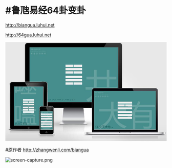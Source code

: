#鲁虺易经64卦变卦
=======
http://biangua.luhui.net

http://64gua.luhui.net

<p>
<img src="Oviliabiangua变卦易经64卦截图_20201014073531.jpg?raw=true" alt="screen-capture.png"></p>



#原作者
http://zhangwenli.com/biangua

<p>
<img src="screen-capture.png?raw=true" alt="screen-capture.png"></p>

	
